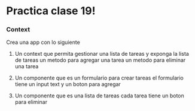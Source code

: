 # Practica clase 19!

### Context

Crea una app con lo siguiente
  
1. Un context que permita gestionar una lista de tareas y exponga
  la lista de tareas
  un metodo para agregar una tarea
  un metodo para eliminar una tarea

2. Un componente que es un formulario para crear tareas
  el formulario tiene un input text y un boton para agregar

3. Un componente que es una lista de tareas
  cada tarea tiene un boton para eliminar
